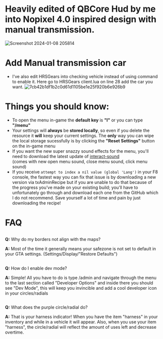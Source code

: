 # Heavily edited of QBCore Hud by me into Nopixel 4.0 inspired design with manual transmission.
![Screenshot 2024-01-08 205814](https://github.com/rohKane/Kane-qb-hud-Nopixel-4.0-inspired/assets/47999933/6ee7a0a8-a4dd-416c-a647-bbeecdd4723b)


# Add Manual transmission car
* I've also edit HRSGears into checking vehicle instead of using command to enable it. Here go to HRSGears client.lua on line 28 add the car you want.
![7cb42b1df1b2c0d61d1105be1e25f920b6e926b9](https://github.com/rohKane/Kane-qb-hud-Nopixel-4.0-inspired/assets/47999933/ed6fe207-0838-4501-93fc-3139bea1a65e)




# Things you should know:
* To open the menu in-game the **default key** is **"I"** or you can type **"/menu"**
* Your settings will **always** be **stored locally**, so even if you delete the resource it **will** keep your current settings. The **only** way you can wipe the local storage sucessfully is by clicking the **"Reset Settings"** button on the in-game menu
* If you want the new super snazzy sound effects for the menu, you'll need to download the latest update of [interact-sound](https://github.com/qbcore-framework/interact-sound) <br>
(comes with new open menu sound, close menu sound, click menu sound)
* If you receive ```attempt to index a nil value (global 'Lang')``` in your F8 console, the fastest way you can fix that issue is by downloading a new version via txAdminRecipe but if you are unable to do that because of the progress you’ve made on your existing build; you’ll have to unfortunately go through and download each one from the GitHub which I do not recommend. Save yourself a lot of time and pain by just downloading the recipe!

# FAQ
##
**Q:** Why do my borders not align with the maps?

**A:** Most of the time it generally means your safezone is not set to default in your GTA settings. (Settings/Display/"Restore Defaults")
##

##
**Q:** How do I enable dev mode?

**A:** Simple! All you have to do is type /admin and navigate through the menu to the last section called "Developer Options" and inside there you should see "Dev Mode", this will keep you invincible and add a cool developer icon in your circles/radials 
##

##
**Q:** What does the purple circle/radial do?

**A:** That is your harness indicator! When you have the item "harness" in your inventory and while in a vehicle it will appear. Also, when you use your item "harness", the circle/radial will reflect the amount of uses left and decrease overtime.
##
